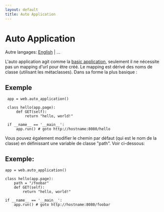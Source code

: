 ```yaml
---
layout: default
title: Auto Application
---
```


# Auto Application

Autre langages: [English](/docs/0.3/apps/auto) | ...

L'auto application agit comme la [basic application](/docs/0.3/apps/basic/fr), seulement il ne nécessite pas un mapping d'url pour être créé. Le mapping est dérivé des noms de classe (utilisant les métaclasses). Dans sa forme la plus basique :

## Exemple

     app = web.auto_application() 

     class hello(app.page): 
         def GET(self): 
             return "hello, world!"
     
     if __name__ == '__main__':
         app.run() # goto http://hostname:8080/hello

Vous pouvez également modifier le chemin par défaut (qui est le nom de la classe) en définissant une variable de classe "path". Voir ci-dessous:

## Exemple:

    app = web.auto_application() 
    
    class hello(app.page): 
        path = "/foobar"
        def GET(self): 
            return "hello, world!" 
    
    if __name__ == '__main__':
        app.run() # goto http://hostname:8080/foobar